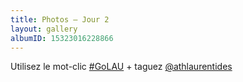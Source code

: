 ```yaml
---
title: Photos – Jour 2
layout: gallery
albumID: 15323016228866
---
```


Utilisez le mot-clic [#GoLAU](https://www.instagram.com/explore/tags/golau/) + taguez [@athlaurentides](https://www.instagram.com/athlaurentides)
